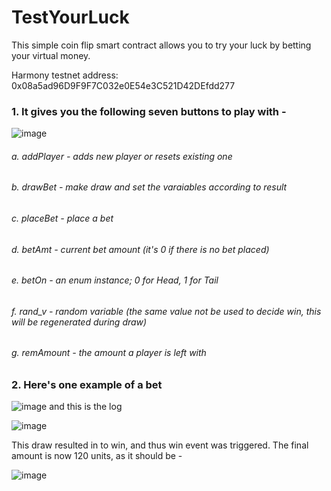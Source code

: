 # TestYourLuck
This simple coin flip smart contract allows you to try your luck by betting your virtual money.

Harmony testnet address: 0x08a5ad96D9F9F7C032e0E54e3C521D42DEfdd277



### 1. It gives you the following seven buttons to play with -
  
  ![image](https://user-images.githubusercontent.com/58781850/166144887-f9189309-ebc8-495e-a4bc-b73b9dadd1be.png)
  
  ###### a. addPlayer - adds new player or resets existing one
  
  ###### b. drawBet   - make draw and set the varaiables according to result
  
  ###### c. placeBet  - place a bet
     
  ###### d. betAmt    - current bet amount (it's 0 if there is no bet placed)
  
  ###### e. betOn     - an enum instance; 0 for Head, 1 for Tail
  
  ###### f. rand_v    - random variable (the same value not be used to decide win, this will be regenerated during draw)
  
  ###### g. remAmount - the amount a player is left with


### 2. Here's  one example of a bet

![image](https://user-images.githubusercontent.com/58781850/166144980-6ecb2a28-97a9-4ae1-b143-f5996d6dc16e.png)
and this is the log

![image](https://user-images.githubusercontent.com/58781850/166145045-b3444b2e-b379-453e-955c-48491d2ccd4f.png)


This draw resulted in to win, and thus win event was triggered. The final amount is now 120 units, as it should be - 

![image](https://user-images.githubusercontent.com/58781850/166144009-bb03431a-cfca-46ed-9602-463975d29602.png)
